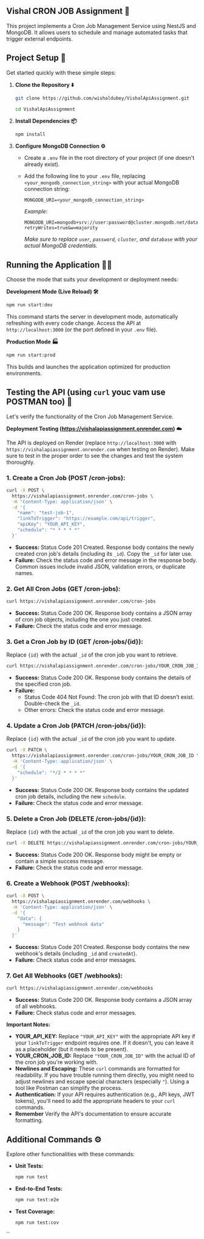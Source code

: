 
## Vishal CRON JOB Assignment 🚀

This project implements a Cron Job Management Service using NestJS and MongoDB. It allows users to schedule and manage automated tasks that trigger external endpoints.

## Project Setup 🚀

Get started quickly with these simple steps:

1. **Clone the Repository ⬇️**

   ```bash
   git clone https://github.com/wishaldubey/VishalApiAssignment.git
   ```

   ```bash
   cd VishalApiAssignment
   ```

2. **Install Dependencies 📦**

   ```bash
   npm install
   ```

3. **Configure MongoDB Connection ⚙️**

   *   Create a `.env` file in the root directory of your project (if one doesn't already exist).
   *   Add the following line to your `.env` file, replacing `<your_mongodb_connection_string>` with your actual MongoDB connection string:

        ```
        MONGODB_URI=<your_mongodb_connection_string>
        ```

        *Example:*

        ```
        MONGODB_URI=mongodb+srv://user:password@cluster.mongodb.net/database?retryWrites=true&w=majority
        ```

        *Make sure to replace `user`, `password`, `cluster`, and `database` with your actual MongoDB credentials.*

## Running the Application 🏃‍♂️

Choose the mode that suits your development or deployment needs:

**Development Mode (Live Reload) 🛠️**

```bash
npm run start:dev
```

   This command starts the server in development mode, automatically refreshing with every code change. Access the API at `http://localhost:3000` (or the port defined in your `.env` file).

**Production Mode 🏭**

```bash
npm run start:prod
```

   This builds and launches the application optimized for production environments.

## Testing the API (using `curl` youc vam use POSTMAN too) 🧪

Let's verify the functionality of the Cron Job Management Service.

**Deployment Testing (https://vishalapiassignment.onrender.com) ☁️**

The API is deployed on Render (replace `http://localhost:3000` with `https://vishalapiassignment.onrender.com` when testing on Render). Make sure to test in the proper order to see the changes and test the system thoroughly.

### 1. Create a Cron Job (POST /cron-jobs):

```bash
curl -X POST \
  https://vishalapiassignment.onrender.com/cron-jobs \
  -H 'Content-Type: application/json' \
  -d '{
    "name": "test-job-1",
    "linkToTrigger": "https://example.com/api/trigger",
    "apiKey": "YOUR_API_KEY",
    "schedule": "* * * * *"
  }'
```

*   **Success:** Status Code 201 Created. Response body contains the newly created cron job's details (including its `_id`).  Copy the `_id` for later use.
*   **Failure:** Check the status code and error message in the response body.  Common issues include invalid JSON, validation errors, or duplicate names.

### 2. Get All Cron Jobs (GET /cron-jobs):

```bash
curl https://vishalapiassignment.onrender.com/cron-jobs
```

*   **Success:** Status Code 200 OK. Response body contains a JSON array of cron job objects, including the one you just created.
*   **Failure:** Check the status code and error message.

### 3. Get a Cron Job by ID (GET /cron-jobs/{id}):

Replace `{id}` with the actual `_id` of the cron job you want to retrieve.

```bash
curl https://vishalapiassignment.onrender.com/cron-jobs/YOUR_CRON_JOB_ID
```

*   **Success:** Status Code 200 OK. Response body contains the details of the specified cron job.
*   **Failure:**
    *   Status Code 404 Not Found: The cron job with that ID doesn't exist.  Double-check the `_id`.
    *   Other errors: Check the status code and error message.

### 4. Update a Cron Job (PATCH /cron-jobs/{id}):

Replace `{id}` with the actual `_id` of the cron job you want to update.

```bash
curl -X PATCH \
  https://vishalapiassignment.onrender.com/cron-jobs/YOUR_CRON_JOB_ID \
  -H 'Content-Type: application/json' \
  -d '{
    "schedule": "*/2 * * * *"
  }'
```

*   **Success:** Status Code 200 OK. Response body contains the updated cron job details, including the new `schedule`.
*   **Failure:** Check the status code and error message.

### 5. Delete a Cron Job (DELETE /cron-jobs/{id}):

Replace `{id}` with the actual `_id` of the cron job you want to delete.

```bash
curl -X DELETE https://vishalapiassignment.onrender.com/cron-jobs/YOUR_CRON_JOB_ID
```

*   **Success:** Status Code 200 OK.  Response body might be empty or contain a simple success message.
*   **Failure:** Check the status code and error message.

### 6. Create a Webhook (POST /webhooks):

```bash
curl -X POST \
  https://vishalapiassignment.onrender.com/webhooks \
  -H 'Content-Type: application/json' \
  -d '{
    "data": {
      "message": "Test webhook data"
    }
  }'
```

*   **Success:** Status Code 201 Created. Response body contains the new webhook's details (including `_id` and `createdAt`).
*   **Failure:** Check status code and error messages.

### 7. Get All Webhooks (GET /webhooks):

```bash
curl https://vishalapiassignment.onrender.com/webhooks
```

*   **Success:** Status Code 200 OK. Response body contains a JSON array of all webhooks.
*   **Failure:** Check status code and error messages.

**Important Notes:**

*   **YOUR_API_KEY:** Replace `"YOUR_API_KEY"` with the appropriate API key if your `linkToTrigger` endpoint requires one. If it doesn't, you can leave it as a placeholder (but it needs to be present).
*   **YOUR_CRON_JOB_ID:** Replace `"YOUR_CRON_JOB_ID"` with the actual ID of the cron job you're working with.
*   **Newlines and Escaping:** These `curl` commands are formatted for readability. If you have trouble running them directly, you might need to adjust newlines and escape special characters (especially `"`). Using a tool like Postman can simplify the process.
*   **Authentication:** If your API requires authentication (e.g., API keys, JWT tokens), you'll need to add the appropriate headers to your `curl` commands.
*   **Remember** Verify the API's documentation to ensure accurate formatting.

## Additional Commands ⚙️

Explore other functionalities with these commands:

*   **Unit Tests:**

    ```bash
    npm run test
    ```

*   **End-to-End Tests:**

    ```bash
    npm run test:e2e
    ```

*   **Test Coverage:**

    ```bash
    npm run test:cov
    ```
``


